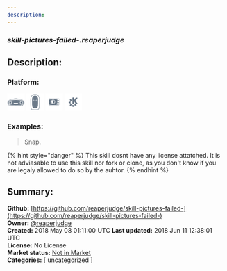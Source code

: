 ```yaml
---
description: 
---
```


### _skill-pictures-failed-.reaperjudge_  
## Description:  
  
  
  
### Platform:  
 ![Mark I](../.gitbook/assets/mark-1-icon.png)  ![Mark II](../.gitbook/assets/mark-2-icon.png)  ![Picroft](../.gitbook/assets/picroft-icon.png)  ![plasmoid](../.gitbook/assets/kde.png)   
### Examples:  
> Snap.  
  
{% hint style="danger" %}
This skill dosnt have any license attatched. It is not adviasable to use this skill nor fork or clone, as you don't know if you are legaly allowed to do so by the auhtor.
{% endhint %}
  
## Summary:  
**Github:** [https://github.com/reaperjudge/skill-pictures-failed-](https://github.com/reaperjudge/skill-pictures-failed-)  
**Owner:** [@reaperjudge](https://github.com/reaperjudge)  
**Created:** 2018 May 08 01:11:00 UTC  **Last updated:** 2018 Jun 11 12:38:01 UTC  
**License:** No License  
**Market status:** [Not in Market](https://market.mycroft.ai/skill/)  
**Categories:** [ uncategorized ]   
